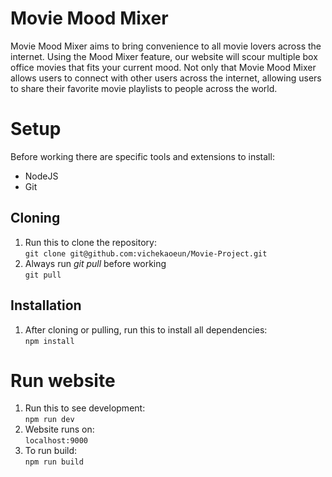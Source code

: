 # Movie Mood Mixer 
Movie Mood Mixer aims to bring convenience to all movie lovers across the internet.  Using the Mood Mixer feature, our website will scour multiple box office movies that fits your current mood. Not only that Movie Mood Mixer allows users to connect with other users across the internet, allowing users to share their favorite movie playlists to people across the world.
# Setup
Before working there are specific tools and extensions to install: <br>
- NodeJS
- Git
## Cloning
1. Run this to clone the repository:<br>
```git clone git@github.com:vichekaoeun/Movie-Project.git```
2. Always run *git pull* before working<br>
```git pull```
## Installation
1. After cloning or pulling, run this to install all dependencies:<br>
```npm install```
# Run website
1. Run this to see development:<br>
```npm run dev```
2. Website runs on:<br>
```localhost:9000```
3. To run build:<br>
```npm run build```